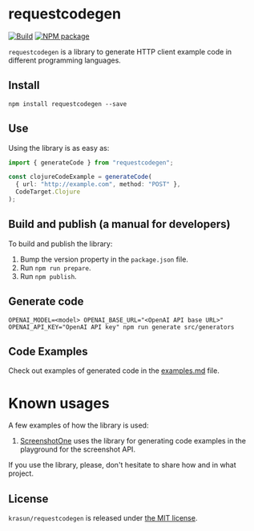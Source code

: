 # requestcodegen

[![Build](https://github.com/krasun/requestcodegen/actions/workflows/build.yml/badge.svg?branch=main)](https://github.com/krasun/requestcode/actions/workflows/build.yml)
[![NPM package](https://img.shields.io/npm/v/requestcodegen.svg?branch=main)](https://www.npmjs.com/package/requestcodegen)

`requestcodegen` is a library to generate HTTP client example code in different programming languages.

## Install

```shell
npm install requestcodegen --save
```

## Use

Using the library is as easy as:

```typescript
import { generateCode } from "requestcodegen";

const clojureCodeExample = generateCode(
  { url: "http://example.com", method: "POST" },
  CodeTarget.Clojure
);
```

## Build and publish (a manual for developers)

To build and publish the library:

1. Bump the version property in the `package.json` file.
2. Run `npm run prepare`.
3. Run `npm publish`.

## Generate code

```shell
OPENAI_MODEL=<model> OPENAI_BASE_URL="<OpenAI API base URL>" OPENAI_API_KEY="OpenAI API key" npm run generate src/generators
```

## Code Examples

Check out examples of generated code in the [examples.md](examples.md) file.

# Known usages

A few examples of how the library is used:

1. [ScreenshotOne](https://screenshotone.com) uses the library for generating code examples in the playground for the screenshot API.

If you use the library, please, don't hesitate to share how and in what project.

## License

`krasun/requestcodegen` is released under [the MIT license](LICENSE).

